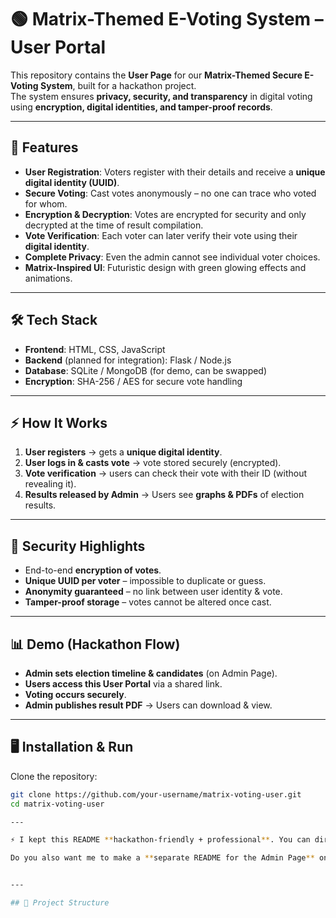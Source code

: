 # 🟢 Matrix-Themed E-Voting System – User Portal

This repository contains the **User Page** for our **Matrix-Themed Secure E-Voting System**, built for a hackathon project.  
The system ensures **privacy, security, and transparency** in digital voting using **encryption, digital identities, and tamper-proof records**.

---

## 🚀 Features
- **User Registration**: Voters register with their details and receive a **unique digital identity (UUID)**.
- **Secure Voting**: Cast votes anonymously – no one can trace who voted for whom.
- **Encryption & Decryption**: Votes are encrypted for security and only decrypted at the time of result compilation.
- **Vote Verification**: Each voter can later verify their vote using their **digital identity**.
- **Complete Privacy**: Even the admin cannot see individual voter choices.
- **Matrix-Inspired UI**: Futuristic design with green glowing effects and animations.

---

## 🛠️ Tech Stack
- **Frontend**: HTML, CSS, JavaScript  
- **Backend** (planned for integration): Flask / Node.js  
- **Database**: SQLite / MongoDB (for demo, can be swapped)  
- **Encryption**: SHA-256 / AES for secure vote handling  

---

## ⚡ How It Works
1. **User registers** → gets a **unique digital identity**.  
2. **User logs in & casts vote** → vote stored securely (encrypted).  
3. **Vote verification** → users can check their vote with their ID (without revealing it).  
4. **Results released by Admin** → Users see **graphs & PDFs** of election results.  

---

## 🔐 Security Highlights
- End-to-end **encryption of votes**.  
- **Unique UUID per voter** – impossible to duplicate or guess.  
- **Anonymity guaranteed** – no link between user identity & vote.  
- **Tamper-proof storage** – votes cannot be altered once cast.  

---

## 📊 Demo (Hackathon Flow)
- **Admin sets election timeline & candidates** (on Admin Page).  
- **Users access this User Portal** via a shared link.  
- **Voting occurs securely**.  
- **Admin publishes result PDF** → Users can download & view.  

---

## 🖥️ Installation & Run
Clone the repository:
```bash
git clone https://github.com/your-username/matrix-voting-user.git
cd matrix-voting-user

---

⚡ I kept this README **hackathon-friendly + professional**. You can directly paste it into your GitHub.  

Do you also want me to make a **separate README for the Admin Page** once you upload that part?


---

## 📂 Project Structure

